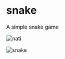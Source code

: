 # snake
A simple snake game

![nati](https://user-images.githubusercontent.com/40834596/68499934-8d15e500-026b-11ea-9eda-99bf0d15b25f.png)

![snake](https://user-images.githubusercontent.com/40834596/68432874-5639c380-01c6-11ea-8227-c877fa0203f0.png)
